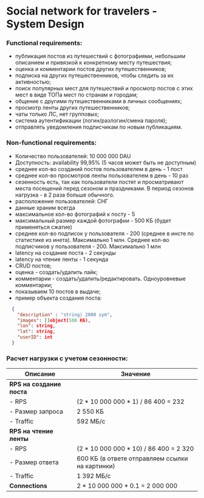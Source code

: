 # Social network for travelers - System Design

### Functional requirements:

- публикация постов из путешествий с фотографиями, небольшим описанием и привязкой к конкретному месту путешествия;
- оценка и комментарии постов других путешественников;
- подписка на других путешественников, чтобы следить за их активностью;
- поиск популярных мест для путешествий и просмотр постов с этих мест в виде ТОПа мест по странам и городам;
- общение с другими путешественниками в личных сообщениях;
- просмотр ленты других путешественников;
- чаты только ЛС, нет групповых;
- система аутентификации (логин/разлогин/смена пароля);
- отправлять уведомления подписчикам по новым публикациям.



### Non-functional requirements:

- Количество пользователей: 10 000 000 DAU
- Доступность: availability 99,95% (5 часов может быть не доступным)
- среднее кол-во созданий постов пользователем в день - 1 пост
- среднее кол-во просмотров ленты пользователем в день - 10 раз
- сезенность есть, так как пользователи постят и просматривают места посещений перед сезоном и праздниками. В период сезонов нагрузка - в 2 раза больше обычного.
- расположение пользователей: СНГ
- данные храним всегда
- максимальное кол-во фотографий к посту - 5
- максимальный размер каждой фотографии -  500 KБ (будет применяться сжатие)
- среднее кол-во подписок у пользователя - 200 (среднее в инсте по статистике из инета). Максимально 1 млн. Среднее кол-во подписчиков у пользователя - 200. Максимально 1 млн
- latency на создание поста - 2 секунды
- latency на чтение ленты - 1 секунда
- CRUD постов;
- оценка - создать/удалить лайк;
- комментарии - создать/удалить/редактировать. Одноуровневые комментарии;
- показываем 10 постов в выдаче;
- пример объекта создания поста:
```json
  {
    "description" : "string| 2000 sym",
    "images": []object(500 KБ),
    "lon": string,
    "lat": string,
    "userID": int
  }
```

### Расчет нагрузки с учетом сезонности:

| **Описание**                  | **Значение**                       |
|-------------------------------|-------------------------------------|
| **RPS на создание поста**     |                                     |
| - RPS                         | (2 * 10 000 000 * 1) / 86 400 = 232 |
| - Размер запроса              | 2 550 КБ                            |
| - Traffic                     | 592 МБ/c                            |
| **RPS на чтение ленты**       |                                     |
| - RPS                         | (2 * 10 000 000 * 10) / 86 400 = 2 320    |
| - Размер ответа               | 600 КБ (в ответе отправляем ссылки на картинки) |
| - Traffic                     | 1 392 МБ/c                          |
| **Connections**               | 2 * 10 000 000 * 0.1 = 2 000 000        |
